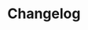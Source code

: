 
# Changelog
<!-- Replace this comment by a bullet list. More info: https://www.notion.so/citizenlab/Changelog-How-it-works-f418426c75994454a332bf067634f3f1 -->
